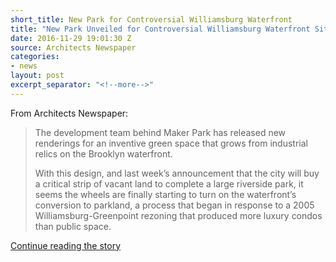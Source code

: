 ```yaml
---
short_title: New Park for Controversial Williamsburg Waterfront
title: "New Park Unveiled for Controversial Williamsburg Waterfront Site"
date: 2016-11-29 19:01:30 Z
source: Architects Newspaper
categories:
- news
layout: post
excerpt_separator: "<!--more-->"
---
```


From Architects Newspaper:

>The development team behind Maker Park has released new renderings for an inventive green space that grows from industrial relics on the Brooklyn waterfront.
>
>With this design, and last week’s announcement that the city will buy a critical strip of vacant land to complete a large riverside park, it seems the wheels are finally starting to turn on the waterfront’s conversion to parkland, a process that began in response to a 2005 Williamsburg-Greenpoint rezoning that produced more luxury condos than public space.

<a href="https://archpaper.com/2016/11/renderings-revealed-for-park-that-celebrates-brooklyns-industrial-legacy/#gallery-0-slide-0" target="blank">Continue reading the story</a>

<!-- ![oilworks]({{ site.baseurl }}/images/historic/charles-pratt.jpg){:class="post__image"} -->
